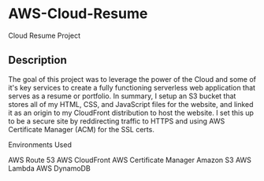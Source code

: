 # AWS-Cloud-Resume
Cloud Resume Project

## Description

The goal of this project was to leverage the power of the Cloud and some of it's key services to create a fully functioning serverless web application that serves as a resume or portfolio.
In summary, I setup an S3 bucket that stores all of my HTML, CSS, and JavaScript files for the website, and linked it as an origin to my CloudFront distribution to host the website. I set this up to be a secure site by reddirecting traffic to HTTPS and using AWS Certificate Manager (ACM) for the SSL certs.

Environments Used 

AWS Route 53
AWS CloudFront
AWS Certificate Manager
Amazon S3
AWS Lambda
AWS DynamoDB
